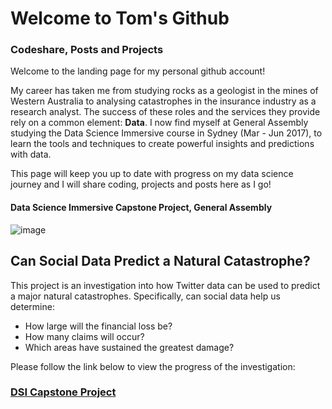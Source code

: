 # Welcome to Tom's Github

### Codeshare, Posts and Projects

Welcome to the landing page for my personal github account!

My career has taken me from studying rocks as a geologist in the mines of Western Australia to analysing catastrophes in the insurance industry as a research analyst. The success of these roles and the services they provide rely on a common element: **Data**. I now find myself at General Assembly studying the Data Science Immersive course in Sydney (Mar - Jun 2017), to learn the tools and techniques to create powerful insights and predictions with data.

This page will keep you up to date with progress on my data science journey and I will share coding, projects and posts here as I go!


#### Data Science Immersive Capstone Project, General Assembly

![image](https://media.giphy.com/media/3o7TKOrTKTwdIFBi2k/giphy.gif)

## Can Social Data Predict a Natural Catastrophe?


This project is an investigation into how Twitter data can be used to predict a major natural catastrophes. Specifically, can social data help us determine:
- How large will the financial loss be?
- How many claims will occur?
- Which areas have sustained the greatest damage?

Please follow the link below to view the progress of the investigation:

### [DSI Capstone Project](/capstone/index.md)
